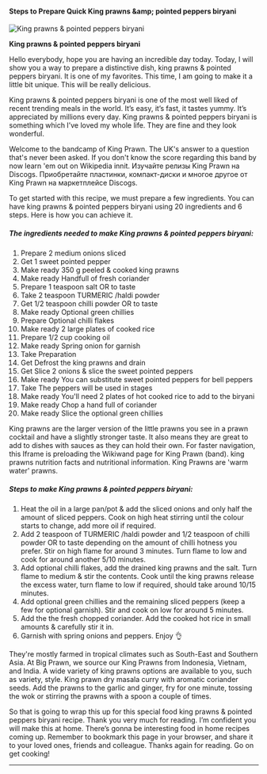             

#### Steps to Prepare Quick King prawns &amp;amp; pointed peppers biryani

![King prawns &amp; pointed peppers biryani](https://img-global.cpcdn.com/recipes/2c64f7fbe425fbb3/751x532cq70/king-prawns-pointed-peppers-biryani-recipe-main-photo.jpg)

**King prawns &amp; pointed peppers biryani**

Hello everybody, hope you are having an incredible day today. Today, I will show you a way to prepare a distinctive dish, king prawns & pointed peppers biryani. It is one of my favorites. This time, I am going to make it a little bit unique. This will be really delicious.

King prawns & pointed peppers biryani is one of the most well liked of recent trending meals in the world. It’s easy, it’s fast, it tastes yummy. It’s appreciated by millions every day. King prawns & pointed peppers biryani is something which I’ve loved my whole life. They are fine and they look wonderful.

Welcome to the bandcamp of King Prawn. The UK's answer to a question that's never been asked. If you don't know the score regarding this band by now learn 'em out on Wikipedia innit. Изучайте релизы King Prawn на Discogs. Приобретайте пластинки, компакт-диски и многое другое от King Prawn на маркетплейсе Discogs.

To get started with this recipe, we must prepare a few ingredients. You can have king prawns & pointed peppers biryani using 20 ingredients and 6 steps. Here is how you can achieve it.

##### The ingredients needed to make King prawns & pointed peppers biryani:

1.  Prepare 2 medium onions sliced
2.  Get 1 sweet pointed pepper
3.  Make ready 350 g peeled & cooked king prawns
4.  Make ready Handfull of fresh coriander
5.  Prepare 1 teaspoon salt OR to taste
6.  Take 2 teaspoon TURMERIC /haldi powder
7.  Get 1/2 teaspoon chilli powder OR to taste
8.  Make ready Optional green chillies
9.  Prepare Optional chilli flakes
10.  Make ready 2 large plates of cooked rice
11.  Prepare 1/2 cup cooking oil
12.  Make ready Spring onion for garnish
13.  Take Preparation
14.  Get Defrost the king prawns and drain
15.  Get Slice 2 onions & slice the sweet pointed peppers
16.  Make ready You can substitute sweet pointed peppers for bell peppers
17.  Take The peppers will be used in stages
18.  Make ready You'll need 2 plates of hot cooked rice to add to the biryani
19.  Make ready Chop a hand full of coriander
20.  Make ready Slice the optional green chillies

King prawns are the larger version of the little prawns you see in a prawn cocktail and have a slightly stronger taste. It also means they are great to add to dishes with sauces as they can hold their own. For faster navigation, this Iframe is preloading the Wikiwand page for King Prawn (band). king prawns nutrition facts and nutritional information. King Prawns are 'warm water' prawns.

##### Steps to make King prawns & pointed peppers biryani:

1.  Heat the oil in a large pan/pot & add the sliced onions and only half the amount of sliced peppers. Cook on high heat stirring until the colour starts to change, add more oil if required.
2.  Add 2 teaspoon of TURMERIC /haldi powder and 1/2 teaspoon of chilli powder OR to taste depending on the amount of chilli hotness you prefer. Stir on high flame for around 3 minutes. Turn flame to low and cook for around another 5/10 minutes.
3.  Add optional chilli flakes, add the drained king prawns and the salt. Turn flame to medium & stir the contents. Cook until the king prawns release the excess water, turn flame to low if required, should take around 10/15 minutes.
4.  Add optional green chillies and the remaining sliced peppers (keep a few for optional garnish). Stir and cook on low for around 5 minutes.
5.  Add the the fresh chopped coriander. Add the cooked hot rice in small amounts & carefully stir it in.
6.  Garnish with spring onions and peppers. Enjoy 👌

They're mostly farmed in tropical climates such as South-East and Southern Asia. At Big Prawn, we source our King Prawns from Indonesia, Vietnam, and India. A wide variety of king prawns options are available to you, such as variety, style. King prawn dry masala curry with aromatic coriander seeds. Add the prawns to the garlic and ginger, fry for one minute, tossing the wok or stirring the prawns with a spoon a couple of times.

So that is going to wrap this up for this special food king prawns & pointed peppers biryani recipe. Thank you very much for reading. I’m confident you will make this at home. There’s gonna be interesting food in home recipes coming up. Remember to bookmark this page in your browser, and share it to your loved ones, friends and colleague. Thanks again for reading. Go on get cooking!

* * *